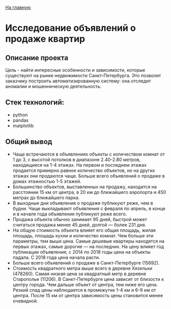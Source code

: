 [На главную](https://github.com/AnnaTashlan/Portfolio/blob/master/readme.md)
# Исследование объявлений о продаже квартир

## Описание проекта
Цель - найти интересные особенности и зависимости, которые существуют на рынке недвижимости Санкт-Петербурга. Это позволит заказчику построить автоматизированную систему: она отследит аномалии и мошенническую деятельность. 


## Стек технологий:
* python
* pandas
* matplotlib

## Общий вывод
* Чаще встречаются в объявлениях объекты с количеством комнат от 1 до 3, с высотой потолков в диапазоне 2.40-2.80 метров, находящиеся на 1-4 этажах. На первом и последнем этажах продается примерно равное количество объектов, но на других этажах они продаются чаще. Больше всего объявлений о продаже в домах этажностью 1-5 этажей. 
* Большинство объектов, выставленных на продажу, находится на расстоянии 15 км от центра, в 20 км до ближайшего аэропорта и 450 метрах до ближайшего парка. 
* В выходные дни объявления о продаже публикуют реже, чем в будни. Чаще выкладывают объявления с февраля по апрель, в конце и в начале года объявления публикуют реже всего. 
* Продажа объекта обычно занимает 95 дней, быстрой может считаться продажа менее 45 дней, долгой — более 231 дня. 
* На общую стоимость объекта влияет его общая площадь, жилая площадь, площадь кухни и количество комнат. Чем больше эти параметры, тем выше цена. Самые дешевые квартиры находятся на первых этажах, самые дорогие — на последних. На цену влияет год публикации объявления, с 2014 по 2018 годы цена на объекты падала. С 2018 года цена начала расти. 
* Больше всего объявлений о продаже в Санкт-Петербурге (15692). 
* Стоимость квадратного метра выше всего в деревне Хязельки (478260). Самая низкая цена за квадратный метр в деревне Старополье (11206). В Санкт-Петербурге цена зависит от близости к центру города. Чем дальше объект от центра, тем ниже его цена. Резкий спад цены наблюдается в промежутке 1-4 км и 6-9 км от центра. После 15 км от центра зависимость цены становится менее очевидной.
